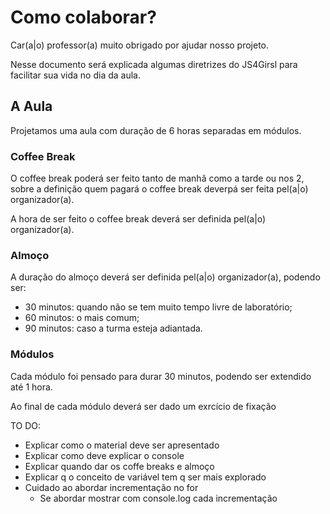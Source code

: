 # Como colaborar?

Car(a|o) professor(a) muito obrigado por ajudar nosso projeto.

Nesse documento será explicada algumas diretrizes do JS4Girsl para facilitar sua vida no dia da aula.

## A Aula

Projetamos uma aula com duração de 6 horas separadas em módulos.

### Coffee Break

O coffee break poderá ser feito tanto de manhã como a tarde ou nos 2, sobre a definição quem pagará o coffee break deverpá ser feita pel(a|o) organizador(a).

A hora de ser feito o coffee break deverá ser definida pel(a|o) organizador(a).

### Almoço

A duração do almoço deverá ser definida pel(a|o) organizador(a), podendo ser:

- 30 minutos: quando não se tem muito tempo livre de laboratório;
- 60 minutos: o mais comum;
- 90 minutos: caso a turma esteja adiantada.

### Módulos

Cada módulo foi pensado para durar 30 minutos, podendo ser extendido até 1 hora.

Ao final de cada módulo deverá ser dado um exrcício de fixação

TO DO:

- Explicar como o material deve ser apresentado
- Explicar como deve explicar o console
- Explicar quando dar os coffe breaks e almoço
- Explicar q o conceito de variável tem q ser mais explorado
- Cuidado ao abordar incrementação no for
    + Se abordar mostrar com console.log cada incrementação

